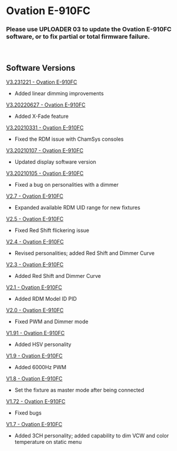 # Ovation E-910FC

### Please use UPLOADER 03 to update the Ovation E-910FC software, or to fix partial or total firmware failure.

&nbsp;

## Software Versions

[V3.231221 - Ovation E-910FC](https://github.com/Chauvet-Pro/OVATIONE910FC/blob/4920fbc41b2c9882c4e172754b22ff45f76e64dd/Firmware/V3.231221.zip)
- Added linear dimming improvements

[V3.20220627 - Ovation E-910FC](https://github.com/Chauvet-Pro/OVATIONE910FC/blob/32e09c98f0a0827411e690f80c0bbf9fb8ba9b8b/Firmware/V3.20220627.zip)
- Added X-Fade feature

[V3.20210331 - Ovation E-910FC](https://github.com/Chauvet-Pro/OVATIONE910FC/blob/32e09c98f0a0827411e690f80c0bbf9fb8ba9b8b/Firmware/V3.20210331.zip)
- Fixed the RDM issue with ChamSys consoles

[V3.20210107 - Ovation E-910FC](https://github.com/Chauvet-Pro/OVATIONE910FC/blob/32e09c98f0a0827411e690f80c0bbf9fb8ba9b8b/Firmware/V3.20210107.zip)
- Updated display software version

[V3.20210105 - Ovation E-910FC](https://github.com/Chauvet-Pro/OVATIONE910FC/blob/32e09c98f0a0827411e690f80c0bbf9fb8ba9b8b/Firmware/V3.20210105.zip)
- Fixed a bug on personalities with a dimmer

[V2.7 - Ovation E-910FC](https://github.com/Chauvet-Pro/OVATIONE910FC/blob/32e09c98f0a0827411e690f80c0bbf9fb8ba9b8b/Firmware/V2.7.zip)
- Expanded available RDM UID range for new fixtures

[V2.5 - Ovation E-910FC](https://github.com/Chauvet-Pro/OVATIONE910FC/blob/32e09c98f0a0827411e690f80c0bbf9fb8ba9b8b/Firmware/V2.5.zip)
- Fixed Red Shift flickering issue

[V2.4 - Ovation E-910FC](https://github.com/Chauvet-Pro/OVATIONE910FC/blob/32e09c98f0a0827411e690f80c0bbf9fb8ba9b8b/Firmware/V2.4.zip)
- Revised personalities; added Red Shift and Dimmer Curve

[V2.3 - Ovation E-910FC](https://github.com/Chauvet-Pro/OVATIONE910FC/blob/32e09c98f0a0827411e690f80c0bbf9fb8ba9b8b/Firmware/V2.3.zip)
- Added Red Shift and Dimmer Curve

[V2.1 - Ovation E-910FC](https://github.com/Chauvet-Pro/OVATIONE910FC/blob/32e09c98f0a0827411e690f80c0bbf9fb8ba9b8b/Firmware/V2.1.zip)
- Added RDM Model ID PID

[V2.0 - Ovation E-910FC](https://github.com/Chauvet-Pro/OVATIONE910FC/blob/32e09c98f0a0827411e690f80c0bbf9fb8ba9b8b/Firmware/V2.0.zip)
- Fixed PWM and Dimmer mode

[V1.91 - Ovation E-910FC](https://github.com/Chauvet-Pro/OVATIONE910FC/blob/32e09c98f0a0827411e690f80c0bbf9fb8ba9b8b/Firmware/V1.91.zip)
- Added HSV personality

[V1.9 - Ovation E-910FC](https://github.com/Chauvet-Pro/OVATIONE910FC/blob/32e09c98f0a0827411e690f80c0bbf9fb8ba9b8b/Firmware/V1.9.zip)
- Added 6000Hz PWM

[V1.8 - Ovation E-910FC](https://github.com/Chauvet-Pro/OVATIONE910FC/blob/32e09c98f0a0827411e690f80c0bbf9fb8ba9b8b/Firmware/V1.8.zip)
- Set the fixture as master mode after being connected

[V1.72 - Ovation E-910FC](https://github.com/Chauvet-Pro/OVATIONE910FC/blob/32e09c98f0a0827411e690f80c0bbf9fb8ba9b8b/Firmware/V1.72.zip)
- Fixed bugs

[V1.7 - Ovation E-910FC](https://github.com/Chauvet-Pro/OVATIONE910FC/blob/32e09c98f0a0827411e690f80c0bbf9fb8ba9b8b/Firmware/V1.7.zip)
- Added 3CH personality; added capability to dim VCW and color temperature on static menu
